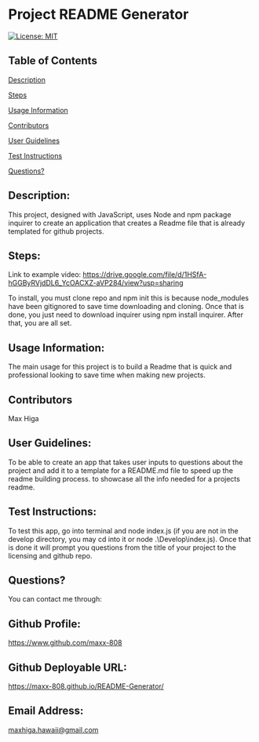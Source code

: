 # Project README Generator

[![License: MIT](https://img.shields.io/badge/License-MIT-yellow.svg)](https://opensource.org/licenses/MIT)

## Table of Contents

[Description](#description)

[Steps](#steps)

[Usage Information](#usage-information)

[Contributors](#contributors)

[User Guidelines](#user-guidelines)

[Test Instructions](#test-instructions)

[Questions?](#questions?)

<a name="description"></a>

## Description:

This project, designed with JavaScript, uses Node and npm package inquirer to create an application that creates a Readme file that is already templated for github projects.

<a name="steps"></a>

## Steps:

Link to example video:
https://drive.google.com/file/d/1HSfA-hGGByRVjdDL6_YcOACXZ-aVP284/view?usp=sharing

To install, you must clone repo and npm init this is because node_modules have been gitignored to save time downloading and cloning. Once that is done, you just need to download inquirer using npm install inquirer. After that, you are all set.

<a name="usage-information"></a>

## Usage Information:

The main usage for this project is to build a Readme that is quick and professional looking to save time when making new projects.

<a name="contributors"></a>

## Contributors

Max Higa

<a name="user-guidelines"></a>

## User Guidelines:

To be able to create an app that takes user inputs to questions about the project and add it to a template for a README.md file to speed up the readme building process. to showcase all the info needed for a projects readme.

<a name="test-instrucions"></a>

## Test Instructions:

To test this app, go into terminal and node index.js (if you are not in the develop directory, you may cd into it or node .\\Develop\\index.js). Once that is done it will prompt you questions from the title of your project to the licensing and github repo.

<a name="questions?"></a>

## Questions?

You can contact me through:

## Github Profile:

https://www.github.com/maxx-808

## Github Deployable URL:

https://maxx-808.github.io/README-Generator/

## Email Address:

maxhiga.hawaii@gmail.com
